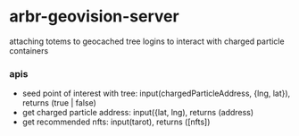 # arbr-geovision-server
attaching totems to geocached tree logins to interact with charged particle containers

### apis
- seed point of interest with tree: input(chargedParticleAddress, {lng, lat}), returns (true | false)
- get charged particle address: input({lat, lng), returns (address)
- get recommended nfts: input(tarot), returns ([nfts])
